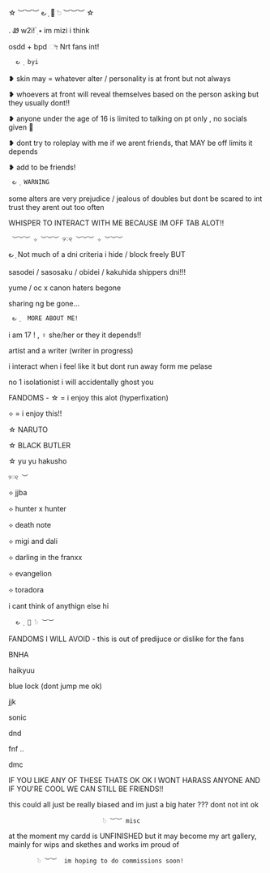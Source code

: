 ☆ ︶︶︶ ౿ ָ 🎀 𞥊 ︶︶︶ ☆

. Ꮺ w2i! ๋࣭ ⭑ im mizi i think 

osdd + bpd ೀ Nrt fans int!

      ౿ ָ byi  
❥ skin may = whatever alter / personality is at front but not always

❥ whoevers at front will reveal themselves based on the person asking but they usually dont!!

❥ anyone under the age of 16 is limited to talking on pt only , no socials given 👅

❥ dont try to roleplay with me if we arent friends, that MAY be off limits it depends

❥ add to be friends!

     ౿ ָ WARNING

some alters are very prejudice / jealous of doubles but dont be scared to int trust they arent out too often

WHISPER TO INTERACT WITH ME BECAUSE IM OFF TAB ALOT!!

     ︶︶︶ ⊹ ︶︶︶ ୨♡୧ ︶︶︶ ⊹ ︶︶︶

౿ ָ Not much of a dni criteria i hide / block freely BUT

sasodei / sasosaku / obidei / kakuhida shippers dni!!!

yume / oc x canon haters begone

sharing ng be gone...


     ౿ ָ  MORE ABOUT ME!
i am 17 ! , ♀  she/her or they it depends!! 

artist and a writer (writer in progress) 

i interact when i feel like it but dont run away form me pelase

no 1 isolationist i will accidentally ghost you 

FANDOMS -  ☆ = i enjoy this alot (hyperfixation) 

⟡ = i enjoy this!!

☆ NARUTO

☆ BLACK BUTLER

☆ yu yu hakusho


    ୨♡୧ ︶

⟡ jjba   

⟡ hunter x hunter

⟡ death note

⟡ migi and dali 

⟡ darling in the franxx

⟡ evangelion 

⟡ toradora 

i cant think of anythign else hi

      ౿ ָ 🎀 𞥊 ︶︶
      
FANDOMS I WILL AVOID - this is out of predijuce or dislike for the fans 


BNHA

haikyuu 

blue lock (dont jump me ok)

jjk 

sonic 

dnd

fnf .. 

dmc 

IF YOU LIKE ANY OF THESE THATS OK OK I WONT HARASS ANYONE AND IF YOU'RE COOL WE CAN STILL BE FRIENDS!!

this could all just be really biased and im just a big hater ??? dont not int ok

                              𞥊 ︶︶ misc
  
at the moment my cardd is UNFINISHED but it may become my art gallery, mainly for wips and skethes and works im proud of

            𞥊 ︶︶  im hoping to do commissions soon! 
